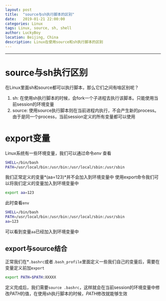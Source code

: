 ```yaml
---
layout: post
title:  "source与sh执行脚本的区别"
date:   2019-01-21 22:00:00
categories: Linux
tags: Linux, source, sh, shell
author: LuckyBoy
location: Beijing, China
description: Linux在使用source和sh执行脚本的区别
---
```

---

# source与sh执行区别

在Linux里面sh和source都可以执行脚本，那么它们之间有啥区别呢？

1. sh: 在使用sh执行脚本的时候，会fork一个子进程去执行该脚本。只能使用当前session的环境变量
2. source: 使用source执行脚本则在当前进程内执行，不会产生新的process。由于是同一个process，当前session定义的所有变量都可以使用

# export变量

Linux系统有一些环境变量，我们可以通过命令*env* 查看

```bash
SHELL=/bin/bash
PATH=/usr/local/bin:/usr/bin:/usr/local/sbin:/usr/sbin
```

我们正常定义的变量*(aa=123)*并不会加入到环境变量中
使用export命令我们可以将我们定义的变量加入到环境变量中

```bash
export aa=123
```

此时查看`env`

```bash
SHELL=/bin/bash
PATH=/usr/local/bin:/usr/bin:/usr/local/sbin:/usr/sbin
aa=123
```

可以看到变量`aa`已经加入到环境变量中

## export与source结合
正常我们在*`.bashrc`或者`.bash_profile`里面定义一些我们自己的变量后，需要在变量定义前加`export`

```bash
export PATH=$PATH:XXXXX
```

定义完成后，我们需要`source .bashrc`，这样就会在当前session的环境变量中修改*PATH*的值，在使用sh执行脚本的时候，*PATH*修改就能够生效